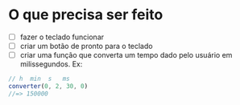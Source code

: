 # O que precisa ser feito

- [ ]  fazer o teclado funcionar
- [ ]  criar um botão de pronto para o teclado
- [ ]  criar uma função que converta um tempo dado pelo usuário em milissegundos. Ex: 
```js
// h  min  s   ms
converter(0, 2, 30, 0)
//=> 150000
```
